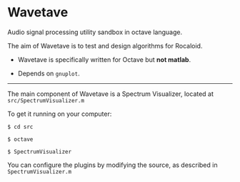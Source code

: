 Wavetave
========

Audio signal processing utility sandbox in octave language.

The aim of Wavetave is to test and design algorithms for Rocaloid.

* Wavetave is specifically written for Octave but **not matlab**.

* Depends on `gnuplot`.

---

The main component of Wavetave is a Spectrum Visualizer, located at `src/SpectrumVisualizer.m`

To get it running on your computer:

`$ cd src`

`$ octave`

`$ SpectrumVisualizer`

You can configure the plugins by modifying the source, as described in `SpectrumVisualizer.m`

